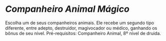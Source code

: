 # *Companheiro Animal Mágico*

Escolha um de seus companheiros animais. Ele recebe um segundo tipo diferente, entre adepto, destruidor, magivocador ou médico, ganhando os bônus de seu nível. Pré-requisitos: Companheiro Animal, 8º nível de druida.